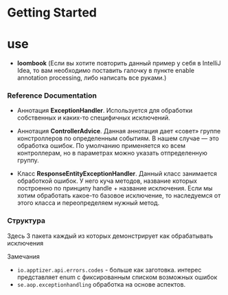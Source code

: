 # Getting Started

# use 
 * <b>loombook</b> (Если вы хотите повторить данный пример у себя в IntelliJ Idea, то вам необходимо поставить галочку в пункте enable annotation processing, либо написать все руками.)
 
### Reference Documentation
* Аннотация <b>ExceptionHandler</b>. Используется для обработки собственных и каких-то специфичных исключений. 

* Аннотация <b>ControllerAdvice</b>. Данная аннотация дает «совет» группе констроллеров по определенным событиям. В нашем случае — это обработка ошибок. По умолчанию применяется ко всем контроллерам, но в параметрах можно указать отпределенную группу. 

* Класс <b>ResponseEntityExceptionHandler</b>. Данный класс занимается обработкой ошибок. У него куча методов, название которых построенно по принципу handle + название исключения. Если мы хотим обработать какое-то базовое исключение, то наследуемся от этого класса и переопределяем нужный метод.

### Структура 
Здесь 3 пакета каждый из которых демонстрирует как обрабатывать исключения 

Замечания 
* `io.apptizer.api.errors.codes` - больше как заготовка. интерес представляет enum с фиксированным списком возможных ошибок 
* `se.aop.exceptionhandling` обработка на основе аспектов. 

